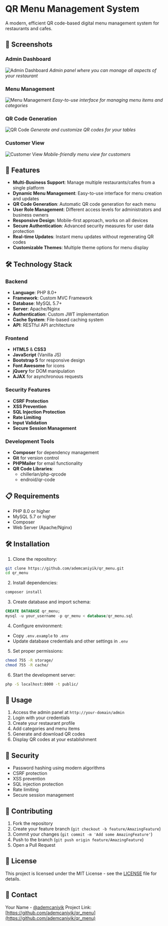 # QR Menu Management System

A modern, efficient QR code-based digital menu management system for restaurants and cafes.

## 📸 Screenshots

### Admin Dashboard
![Admin Dashboard](public/assets/screenshots/admin-dashboard.png)
*Admin panel where you can manage all aspects of your restaurant*

### Menu Management
![Menu Management](public/assets/screenshots/menu-management.png)
*Easy-to-use interface for managing menu items and categories*

### QR Code Generation
![QR Code](public/assets/screenshots/qr-code.png)
*Generate and customize QR codes for your tables*

### Customer View
![Customer View](public/assets/screenshots/customer-view.png)
*Mobile-friendly menu view for customers*

## 🚀 Features

- **Multi-Business Support**: Manage multiple restaurants/cafes from a single platform
- **Dynamic Menu Management**: Easy-to-use interface for menu creation and updates
- **QR Code Generation**: Automatic QR code generation for each menu
- **User Role Management**: Different access levels for administrators and business owners
- **Responsive Design**: Mobile-first approach, works on all devices
- **Secure Authentication**: Advanced security measures for user data protection
- **Real-time Updates**: Instant menu updates without regenerating QR codes
- **Customizable Themes**: Multiple theme options for menu display

## 🛠️ Technology Stack

### Backend
- **Language**: PHP 8.0+
- **Framework**: Custom MVC Framework
- **Database**: MySQL 5.7+
- **Server**: Apache/Nginx
- **Authentication**: Custom JWT implementation
- **Cache System**: File-based caching system
- **API**: RESTful API architecture

### Frontend
- **HTML5** & **CSS3**
- **JavaScript** (Vanilla JS)
- **Bootstrap 5** for responsive design
- **Font Awesome** for icons
- **jQuery** for DOM manipulation
- **AJAX** for asynchronous requests

### Security Features
- **CSRF Protection**
- **XSS Prevention**
- **SQL Injection Protection**
- **Rate Limiting**
- **Input Validation**
- **Secure Session Management**

### Development Tools
- **Composer** for dependency management
- **Git** for version control
- **PHPMailer** for email functionality
- **QR Code Libraries**: 
  - chillerlan/php-qrcode
  - endroid/qr-code

## 📋 Requirements

- PHP 8.0 or higher
- MySQL 5.7 or higher
- Composer
- Web Server (Apache/Nginx)

## 🛠️ Installation

1. Clone the repository:
```bash
git clone https://github.com/ademcaniyik/qr_menu.git
cd qr_menu
```

2. Install dependencies:
```bash
composer install
```

3. Create database and import schema:
```sql
CREATE DATABASE qr_menu;
mysql -u your_username -p qr_menu < database/qr_menu.sql
```

4. Configure environment:
- Copy `.env.example` to `.env`
- Update database credentials and other settings in `.env`

5. Set proper permissions:
```bash
chmod 755 -R storage/
chmod 755 -R cache/
```

6. Start the development server:
```bash
php -S localhost:8000 -t public/
```

## 📱 Usage

1. Access the admin panel at `http://your-domain/admin`
2. Login with your credentials
3. Create your restaurant profile
4. Add categories and menu items
5. Generate and download QR codes
6. Display QR codes at your establishment

## 🔐 Security

- Password hashing using modern algorithms
- CSRF protection
- XSS prevention
- SQL injection protection
- Rate limiting
- Secure session management

## 🤝 Contributing

1. Fork the repository
2. Create your feature branch (`git checkout -b feature/AmazingFeature`)
3. Commit your changes (`git commit -m 'Add some AmazingFeature'`)
4. Push to the branch (`git push origin feature/AmazingFeature`)
5. Open a Pull Request

## 📝 License

This project is licensed under the MIT License - see the [LICENSE](LICENSE) file for details.

## 📧 Contact

Your Name - [@ademcaniyik](https://twitter.com/ademcaniyik)
Project Link: [https://github.com/ademcaniyik/qr_menu](https://github.com/ademcaniyik/qr_menu)
